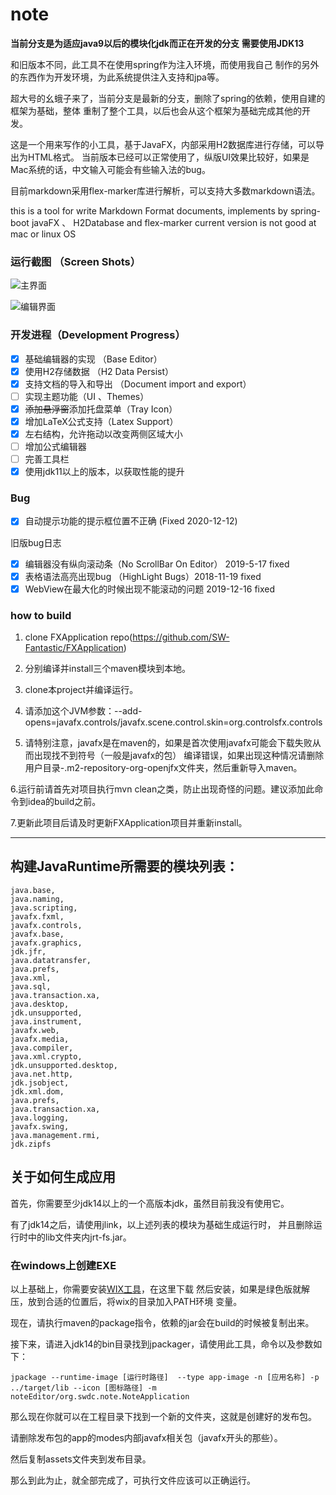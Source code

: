 # note

**当前分支是为适应java9以后的模块化jdk而正在开发的分支**
**需要使用JDK13**

和旧版本不同，此工具不在使用spring作为注入环境，而使用我自己
制作的另外的东西作为开发环境，为此系统提供注入支持和jpa等。

超大号的幺蛾子来了，当前分支是最新的分支，删除了spring的依赖，使用自建的框架为基础，整体
重制了整个工具，以后也会从这个框架为基础完成其他的开发。

这是一个用来写作的小工具，基于JavaFX，内部采用H2数据库进行存储，可以导出为HTML格式。
当前版本已经可以正常使用了，纵版UI效果比较好，如果是Mac系统的话，中文输入可能会有些输入法的bug。

目前markdown采用flex-marker库进行解析，可以支持大多数markdown语法。

this is a tool for write Markdown Format documents, implements by spring-boot javaFX 、 H2Database and flex-marker
current version is not good at mac or linux OS

### 运行截图 （Screen Shots）

![主界面](https://github.com/SW-Fantastic/note/blob/master/pages/src/assets/screenShot0.png)

![编辑界面](https://github.com/SW-Fantastic/note/blob/master/pages/src/assets/screenShot2.png)

### 开发进程（Development Progress）

* [x] 基础编辑器的实现 （Base Editor）
* [x] 使用H2存储数据 （H2 Data Persist）
* [x] 支持文档的导入和导出 （Document import and export）
* [ ] 实现主题功能（UI 、Themes）
* [x] ~~添加悬浮窗~~添加托盘菜单（Tray Icon）
* [x] 增加LaTeX公式支持（Latex Support）
* [x] 左右结构，允许拖动以改变两侧区域大小
* [ ] 增加公式编辑器
* [ ] 完善工具栏
* [x] 使用jdk11以上的版本，以获取性能的提升

### Bug

 * [x] 自动提示功能的提示框位置不正确 (Fixed 2020-12-12)

旧版bug日志

* [x] 编辑器没有纵向滚动条（No ScrollBar On Editor） 2019-5-17 fixed
* [x] 表格语法高亮出现bug （HighLight Bugs）2018-11-19 fixed
* [x] WebView在最大化的时候出现不能滚动的问题 2019-12-16 fixed

### how to build

1. clone FXApplication repo(https://github.com/SW-Fantastic/FXApplication)

2. 分别编译并install三个maven模块到本地。

3. clone本project并编译运行。

4. 请添加这个JVM参数：--add-opens=javafx.controls/javafx.scene.control.skin=org.controlsfx.controls

5. 请特别注意，javafx是在maven的，如果是首次使用javafx可能会下载失败从而出现找不到符号（一般是javafx的包）
编译错误，如果出现这种情况请删除用户目录-.m2-repository-org-openjfx文件夹，然后重新导入maven。

6.运行前请首先对项目执行mvn clean之类，防止出现奇怪的问题。建议添加此命令到idea的build之前。

7.更新此项目后请及时更新FXApplication项目并重新install。

* * *
## 构建JavaRuntime所需要的模块列表：
```
java.base,
java.naming,
java.scripting,
javafx.fxml,
javafx.controls,
javafx.base,
javafx.graphics,
jdk.jfr,
java.datatransfer,
java.prefs,
java.xml,
java.sql,
java.transaction.xa,
java.desktop,
jdk.unsupported,
java.instrument,
javafx.web,
javafx.media,
java.compiler,
java.xml.crypto,
jdk.unsupported.desktop,
java.net.http,
jdk.jsobject,
jdk.xml.dom,
java.prefs,
java.transaction.xa,
java.logging,
javafx.swing,
java.management.rmi,
jdk.zipfs
```
## 关于如何生成应用
首先，你需要至少jdk14以上的一个高版本jdk，虽然目前我没有使用它。

有了jdk14之后，请使用jlink，以上述列表的模块为基础生成运行时，
并且删除运行时中的lib文件夹内jrt-fs.jar。

### 在windows上创建EXE

以上基础上，你需要安装[WIX工具](https://wixtoolset.org/)，在这里下载
然后安装，如果是绿色版就解压，放到合适的位置后，将wix的目录加入PATH环境
变量。

现在，请执行maven的package指令，依赖的jar会在build的时候被复制出来。

接下来，请进入jdk14的bin目录找到jpackager，请使用此工具，命令以及参数如下：

```
jpackage --runtime-image [运行时路径]  --type app-image -n [应用名称] -p ../target/lib --icon [图标路径] -m noteEditor/org.swdc.note.NoteApplication
```

那么现在你就可以在工程目录下找到一个新的文件夹，这就是创建好的发布包。

请删除发布包的app的modes内部javafx相关包（javafx开头的那些）。

然后复制assets文件夹到发布目录。

那么到此为止，就全部完成了，可执行文件应该可以正确运行。